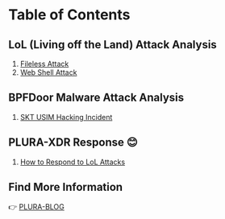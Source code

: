 # Table of Contents

## LoL (Living off the Land) Attack Analysis  
1. [Fileless Attack](lol/fileless_attack.md)  
2. [Web Shell Attack](lol/webshell_attack_steps.md)  

## BPFDoor Malware Attack Analysis  
1. [SKT USIM Hacking Incident](casestudy/bpfdoor/bpfdoor_analysis.md)

## PLURA-XDR Response 😊  
1. [How to Respond to LoL Attacks](lol/plura_waf_xdr_detection.md)  

## Find More Information  
👉 [PLURA-BLOG](https://blog.plura.io/en)  
